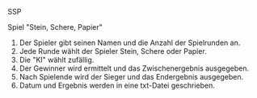 SSP

Spiel "Stein, Schere, Papier"

1. Der Spieler gibt seinen Namen und die Anzahl der Spielrunden an.
2. Jede Runde wählt der Spieler Stein, Schere oder Papier.
3. Die "KI" wählt zufällig.
4. Der Gewinner wird ermittelt und das Zwischenergebnis ausgegeben.
5. Nach Spielende wird der Sieger und das Endergebnis ausgegeben.
6. Datum und Ergebnis werden in eine txt-Datei geschrieben.

